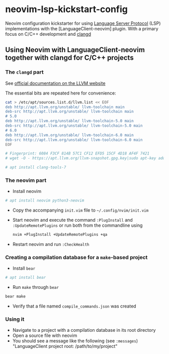 # neovim-lsp-kickstart-config

Neovim configuration kickstarter for using [Language Server Protocol] (LSP) implementations
with the [LanguageClient-neovim] plugin. With a primary focus on C/C++ development and [clangd]

[Language Server Protocol]: https://github.com/Microsoft/language-server-protocol
[clangd]: https://clang.llvm.org/extra/clangd.html

## Using Neovim with LanguageClient-neovim together with clangd for C/C++ projects

### The `clangd` part

See [official documentation on the LLVM website](http://apt.llvm.org/)

The essential bits are repeated here for convenience:

```sh
cat > /etc/apt/sources.list.d/llvm.list << EOF
deb http://apt.llvm.org/unstable/ llvm-toolchain main
deb-src http://apt.llvm.org/unstable/ llvm-toolchain main
# 5.0
deb http://apt.llvm.org/unstable/ llvm-toolchain-5.0 main
deb-src http://apt.llvm.org/unstable/ llvm-toolchain-5.0 main
# 6.0
deb http://apt.llvm.org/unstable/ llvm-toolchain-6.0 main
deb-src http://apt.llvm.org/unstable/ llvm-toolchain-6.0 main
EOF
```

```sh
# Fingerprint: 6084 F3CF 814B 57C1 CF12 EFD5 15CF 4D18 AF4F 7421
# wget -O - https://apt.llvm.org/llvm-snapshot.gpg.key|sudo apt-key add -

# apt install clang-tools-7
```

### The neovim part

 - Install neovim

 ```sh
 # apt install neovim python3-neovim
 ```

 - Copy the accompanying `init.vim` file to `~/.config/nvim/init.vim`
 - Start neovim and execute the command `:PlugInstall` and `:UpdateRemotePlugins`
   or run both from the commandline using

   ```sh
   nvim +PlugInstall +UpdateRemotePlugins +qa
   ```

 - Restart neovim and run `:CheckHealth`


### Creating a compilation database for a `make`-based project

 - Install `bear`
 
 ```sh
 # apt install bear
 ```

 - Run `make` through `bear`

 ```sh
 bear make
 ```

 - Verify that a file named `compile_commands.json` was created


### Using it

 - Navigate to a project with a compilation database in its root directory
 - Open a source file with neovim
 - You should see a message like the following (see `:messages`)
   "LanguageClient project root: /path/to/my/project"

 

